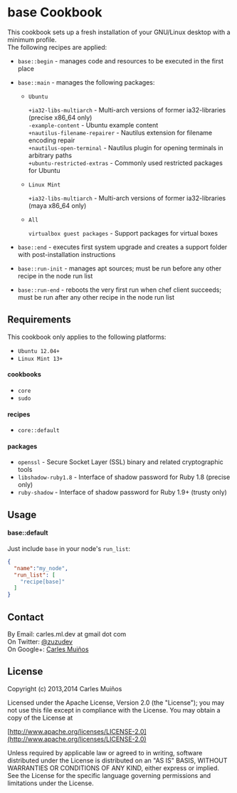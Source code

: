 # base Cookbook

This cookbook sets up a fresh installation of your GNU/Linux desktop with a minimum profile.  
The following recipes are applied:

- `base::begin` - manages code and resources to be executed in the first place

- `base::main` - manages the following packages:
  
  * `Ubuntu`

      `+ia32-libs-multiarch`        - Multi-arch versions of former ia32-libraries (precise x86_64 only)  
      `-example-content`            - Ubuntu example content  
      `+nautilus-filename-repairer` - Nautilus extension for filename encoding repair  
      `+nautilus-open-terminal`     - Nautilus plugin for opening terminals in arbitrary paths  
      `+ubuntu-restricted-extras`   - Commonly used restricted packages for Ubuntu  

  * `Linux Mint`

      `+ia32-libs-multiarch`        - Multi-arch versions of former ia32-libraries (maya x86_64 only)  

  * `All`

      `virtualbox guest packages`   - Support packages for virtual boxes

- `base::end`      - executes first system upgrade and creates a support folder with post-installation instructions
- `base::run-init` - manages apt sources; must be run before any other recipe in the node run list
- `base::run-end`  - reboots the very first run when chef client succeeds; must be run after any other recipe in the node run list


## Requirements

This cookbook only applies to the following platforms:  
- `Ubuntu 12.04+`
- `Linux Mint 13+`

#### cookbooks
- `core`
- `sudo`

#### recipes
- `core::default`

#### packages
- `openssl`           - Secure Socket Layer (SSL) binary and related cryptographic tools
- `libshadow-ruby1.8` - Interface of shadow password for Ruby 1.8 (precise only)
- `ruby-shadow`       - Interface of shadow password for Ruby 1.9+ (trusty only)


## Usage

#### base::default
Just include `base` in your node's `run_list`:

```json
{
  "name":"my_node",
  "run_list": [
    "recipe[base]"
  ]
}
```


## Contact

By Email:   carles.ml.dev at gmail dot com  
On Twitter: [@zuzudev](https://twitter.com/zuzudev)  
On Google+: [Carles Muiños](https://plus.google.com/109480759201585988691)


## License

Copyright (c) 2013,2014 Carles Muiños

Licensed under the Apache License, Version 2.0 (the "License");
you may not use this file except in compliance with the License.
You may obtain a copy of the License at

[http://www.apache.org/licenses/LICENSE-2.0](http://www.apache.org/licenses/LICENSE-2.0)

Unless required by applicable law or agreed to in writing, software
distributed under the License is distributed on an "AS IS" BASIS,
WITHOUT WARRANTIES OR CONDITIONS OF ANY KIND, either express or implied.
See the License for the specific language governing permissions and
limitations under the License.

